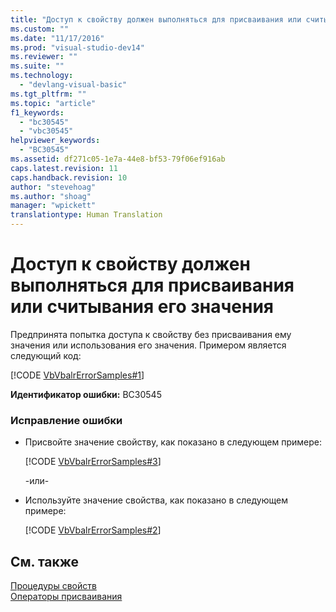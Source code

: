 ```yaml
---
title: "Доступ к свойству должен выполняться для присваивания или считывания его значения | Microsoft Docs"
ms.custom: ""
ms.date: "11/17/2016"
ms.prod: "visual-studio-dev14"
ms.reviewer: ""
ms.suite: ""
ms.technology: 
  - "devlang-visual-basic"
ms.tgt_pltfrm: ""
ms.topic: "article"
f1_keywords: 
  - "bc30545"
  - "vbc30545"
helpviewer_keywords: 
  - "BC30545"
ms.assetid: df271c05-1e7a-44e8-bf53-79f06ef916ab
caps.latest.revision: 11
caps.handback.revision: 10
author: "stevehoag"
ms.author: "shoag"
manager: "wpickett"
translationtype: Human Translation
---
```

# Доступ к свойству должен выполняться для присваивания или считывания его значения
Предпринята попытка доступа к свойству без присваивания ему значения или использования его значения. Примером является следующий код:  
  
 [!CODE [VbVbalrErrorSamples#1](VbVbalrErrorSamples#1)]  
  
 **Идентификатор ошибки:** BC30545  
  
### Исправление ошибки  
  
-   Присвойте значение свойству, как показано в следующем примере:  
  
     [!CODE [VbVbalrErrorSamples#3](VbVbalrErrorSamples#3)]  
  
     \-или\-  
  
-   Используйте значение свойства, как показано в следующем примере:  
  
     [!CODE [VbVbalrErrorSamples#2](VbVbalrErrorSamples#2)]  
  
## См. также  
 [Процедуры свойств](../../visual-basic/programming-guide/language-features/procedures/property-procedures.md)   
 [Операторы присваивания](../../visual-basic/language-reference/operators/assignment-operators.md)